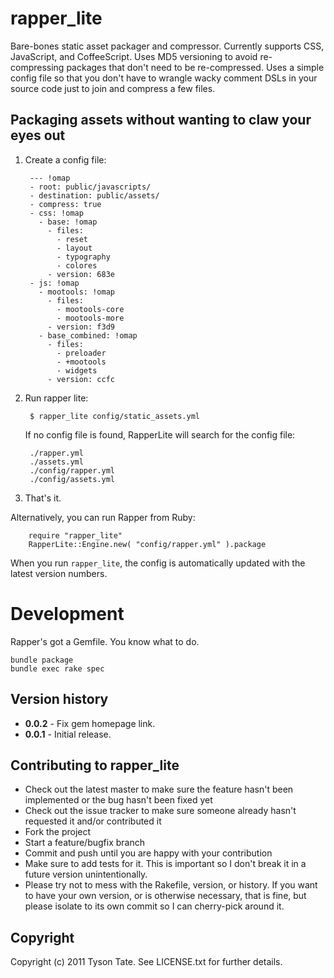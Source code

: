# rapper_lite #

Bare-bones static asset packager and compressor. Currently supports CSS, JavaScript, and CoffeeScript. Uses MD5 versioning to avoid re-compressing packages that don't need to be re-compressed. Uses a simple config file so that you don't have to wrangle wacky comment DSLs in your source code just to join and compress a few files.

## Packaging assets without wanting to claw your eyes out

1. Create a config file:

        --- !omap
        - root: public/javascripts/
        - destination: public/assets/
        - compress: true
        - css: !omap
          - base: !omap
            - files:
              - reset
              - layout
              - typography
              - colores
            - version: 683e
        - js: !omap
          - mootools: !omap
            - files:
              - mootools-core
              - mootools-more
            - version: f3d9
          - base_combined: !omap
            - files:
              - preloader
              - +mootools
              - widgets
            - version: ccfc

2. Run rapper lite:

        $ rapper_lite config/static_assets.yml

    If no config file is found, RapperLite will search for the config file:

        ./rapper.yml
        ./assets.yml
        ./config/rapper.yml
        ./config/assets.yml

3. That's it.

Alternatively, you can run Rapper from Ruby:

        require "rapper_lite"
        RapperLite::Engine.new( "config/rapper.yml" ).package

When you run `rapper_lite`, the config is automatically updated with the latest version numbers.

# Development

Rapper's got a Gemfile. You know what to do.

    bundle package
    bundle exec rake spec

## Version history

* **0.0.2** - Fix gem homepage link.
* **0.0.1** - Initial release.

## Contributing to rapper_lite
 
* Check out the latest master to make sure the feature hasn't been implemented or the bug hasn't been fixed yet
* Check out the issue tracker to make sure someone already hasn't requested it and/or contributed it
* Fork the project
* Start a feature/bugfix branch
* Commit and push until you are happy with your contribution
* Make sure to add tests for it. This is important so I don't break it in a future version unintentionally.
* Please try not to mess with the Rakefile, version, or history. If you want to have your own version, or is otherwise necessary, that is fine, but please isolate to its own commit so I can cherry-pick around it.

## Copyright

Copyright (c) 2011 Tyson Tate. See LICENSE.txt for further details.
